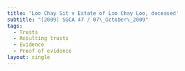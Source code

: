 ```yaml
---
title: 'Loo Chay Sit v Estate of Loo Chay Loo, deceased'
subtitle: "[2009] SGCA 47 / 07\_October\_2009"
tags:
  - Trusts
  - Resulting trusts
  - Evidence
  - Proof of evidence
layout: single
---
```


